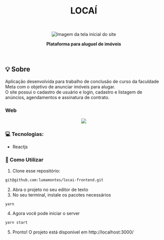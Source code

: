 
<div align="center">
  <h1>LOCAÍ</h1>
  <br>
  <p align="center">
    <img src="https://imgur.com/CGcHlBI.jpg" alt="Imagem da tela inicial do site" />
  </p>
  <p><b>Plataforma para aluguel de imóveis</b></p>
    <br>
</div>


## :bulb: Sobre
Aplicação desenvolvida para trabalho de conclusão de curso da faculdade Meta com o objetivo de anunciar imóveis para alugar.<br> 
O site possui o cadastro de usuário e login, cadastro e listagem de anúncios, agendamentos e assinatura de contrato.


### Web
<p align="center">
  <img src="https://user-images.githubusercontent.com/60052718/174872185-cb84b699-57d7-4a61-bcd6-d9be3bf0f12a.gif" />
</p>

### :computer: Tecnologias:
- Reactjs

### :wrench: Como Utilizar

1. Clone esse repositório:
```sh 
git@github.com:lumamontes/locai-frontend.git
```
2. Abra o projeto no seu editor de texto
3. No seu terminal, instale os pacotes necessários
```sh 
yarn 
``` 
4. Agora você pode iniciar o server
```sh 
yarn start
```
5. Pronto! O projeto está disponível em http://localhost:3000/
